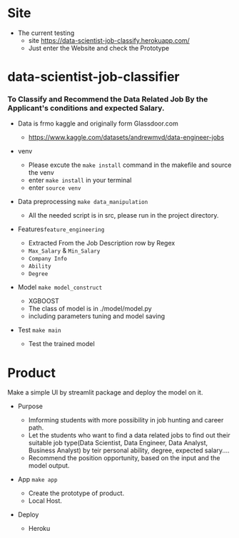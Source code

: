 # Site 

* The current testing 
    * site https://data-scientist-job-classify.herokuapp.com/ 
    * Just enter the Website and check the Prototype 


# data-scientist-job-classifier

### To Classify and Recommend the Data Related Job By the Applicant's conditions and expected Salary.


* Data is frmo kaggle and originally form Glassdoor.com
    * https://www.kaggle.com/datasets/andrewmvd/data-engineer-jobs

* venv
    * Please excute the `make install` command in the makefile
        and source the venv
    * enter `make install` in your terminal
    * enter `source venv`

* Data preprocessing `make data_manipulation`
    * All the needed script is in src, please run in the project directory.

* Features`feature_engineering`
    * Extracted From the Job Description row by Regex
    * `Max_Salary` & `Min_Salary`
    * `Company Info`
    * `Ability`
    * `Degree` 

* Model `make model_construct`
    * XGBOOST
    * The class of model is in ./model/model.py
    * including parameters tuning and model saving

* Test `make main`
    * Test the trained model


# Product

Make a simple UI by streamlit package and deploy the model on it.
* Purpose
    
    * Imforming students with more possibility in job hunting and career path.
    * Let the students who want to find a data related jobs to find out their suitable job type(Data Scientist, Data Engineer, Data Analyst, Business Analyst) by teir personal ability, degree, expected salary....
    * Recommend the position opportunity, based on the input and the model output.
    

* App `make app`
    * Create the prototype of product.
    * Local Host.


* Deploy
    * Heroku    


